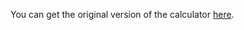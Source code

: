 You can get the original version of the calculator [here](https://github.com/Maximinodotpy/calculator).